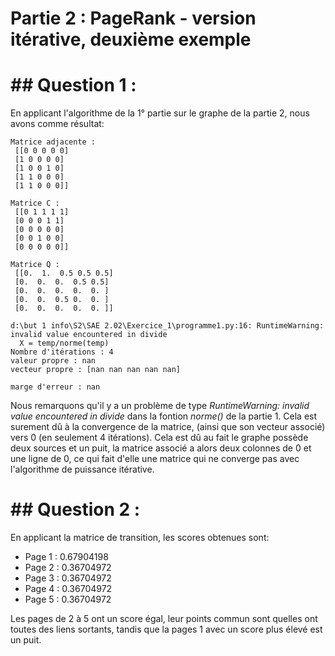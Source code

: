 # Partie 2 : PageRank - version itérative, deuxième exemple
# ## Question 1 :
En applicant l'algorithme de la 1° partie sur le graphe de la partie 2, nous avons comme résultat: 
```
Matrice adjacente :     
 [[0 0 0 0 0]           
 [1 0 0 0 0]            
 [1 0 0 1 0]            
 [1 1 0 0 0]            
 [1 1 0 0 0]]           
 
Matrice C :
 [[0 1 1 1 1]
 [0 0 0 1 1]
 [0 0 0 0 0]
 [0 0 1 0 0]
 [0 0 0 0 0]]

Matrice Q :
 [[0.  1.  0.5 0.5 0.5]
 [0.  0.  0.  0.5 0.5]
 [0.  0.  0.  0.  0. ]
 [0.  0.  0.5 0.  0. ]
 [0.  0.  0.  0.  0. ]]

d:\but 1 info\S2\SAE 2.02\Exercice_1\programme1.py:16: RuntimeWarning: invalid value encountered in divide
  X = temp/norme(temp)
Nombre d'itérations : 4
valeur propre : nan
vecteur propre : [nan nan nan nan nan]

marge d'erreur : nan    
```

Nous remarquons qu'il y a un problème de type *RuntimeWarning: invalid value encountered in divide* dans la fontion *norme()* de la partie 1. Cela est surement dû à la convergence de la matrice, (ainsi que son vecteur associé) vers 0 (en seulement 4 itérations). Cela est dû au fait le graphe possède deux sources et un puit, la matrice associé a alors deux colonnes de 0 et une ligne de 0, ce qui fait d'elle une matrice qui ne converge pas avec l'algorithme de puissance itérative.

# ## Question 2 :
En applicant la matrice de transition, les scores obtenues sont:

- Page 1 : 0.67904198
- Page 2 : 0.36704972
- Page 3 : 0.36704972
- Page 4 : 0.36704972
- Page 5 : 0.36704972

Les pages de 2 à 5 ont un score égal, leur points commun sont quelles ont toutes des liens sortants, tandis que la pages 1 avec un score plus élevé est un puit.
